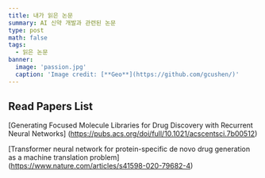 ```yaml
---
title: 내가 읽은 논문
summary: AI 신약 개발과 관련된 논문
type: post
math: false
tags:
  - 읽은 논문
banner:
  image: 'passion.jpg'
  caption: 'Image credit: [**Geo**](https://github.com/gcushen/)'
---
```

## Read Papers List

[Generating Focused Molecule Libraries for Drug Discovery with Recurrent Neural Networks]
(https://pubs.acs.org/doi/full/10.1021/acscentsci.7b00512)

[Transformer neural network for protein-specific de novo drug generation as a machine translation problem]
(https://www.nature.com/articles/s41598-020-79682-4)
